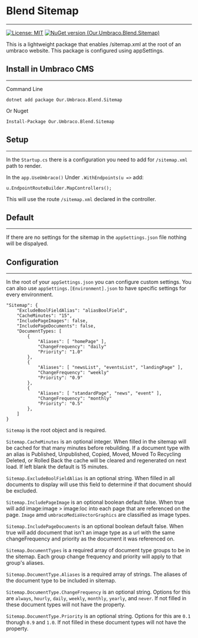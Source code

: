# Blend Sitemap
-----

[![License: MIT](https://img.shields.io/badge/License-MIT-yellow.svg)](https://opensource.org/licenses/MIT)
[![NuGet version (Our.Umbraco.Blend.Sitemap)](https://img.shields.io/nuget/v/Our.Umbraco.Blend.Sitemap.svg?style=flat-square)](https://www.nuget.org/packages/Our.Umbraco.Blend.Sitemap/)

This is a lightweight package that enables /sitemap.xml at the root of an umbraco website. This package is configured using appSettings.

## Install in Umbraco CMS
---
Command Line
```
dotnet add package Our.Umbraco.Blend.Sitemap
```

Or Nuget
```
Install-Package Our.Umbraco.Blend.Sitemap
```

## Setup
---
In the `Startup.cs` there is a configuration you need to add for `/sitemap.xml` path to render.

In the `app.UseUmbraco()` Under `.WithEndpoints(u =>` add:
```
u.EndpointRouteBuilder.MapControllers();
```
This will use the route `/sitemap.xml` declared in the controller.

## Default
---
If there are no settings for the sitemap in the `appSettings.json` file nothing will be dispalyed.

## Configuration
---
In the root of your `appSettings.json` you can configure custom settings. You can also use `appSettings.[Environment].json` to have specific settings for every environment.
```
"Sitemap": {
    "ExcludeBoolFieldAlias": "aliasBoolField",
    "CacheMinutes": "15",
    "IncludePageImages": false,
    "IncludePageDocuments": false,
    "DocumentTypes: [
        {
            "Aliases": [ "homePage" ],
            "ChangeFrequency": "daily"
            "Priority": "1.0"
        },
        {
            "Aliases": [ "newsList", "eventsList", "landingPage" ],
            "ChangeFrequency": "weekly"
            "Priority": "0.9"
        },
        {
            "Aliases": [ "standardPage", "news", "event" ],
            "ChangeFrequency": "monthly"
            "Priority": "0.5"
        },
    ]
}
```

`Sitemap` is the root object and is required.

`Sitemap.CacheMinutes` is an optional integer. When filled in the sitemap will be cached for that many minutes before rebuilding. If a document type with an alias is Published, Unpublished, Copied, Moved, Moved To Recycling Deleted, or Rolled Back the cache will be cleared and regenerated on next load. If left blank the default is 15 minutes.

`Sitemap.ExcludeBoolFieldAlias` is an optional string. When filled in all documents to display will use this field to determine if that document should be excluded.

`Sitemap.IncludePageImage` is an optional boolean default false. When true will add image:image > image:loc into each page that are referenced on the page. `Image` amd `umbracoMediaVectorGraphics` are classified as image types.

`Sitemap.IncludePageDocuments` is an optional boolean default false. When true will add document that isn't an image type as a url with the same changeFrequency and priority as the document it was referenced on.

`Sitemap.DocumentTypes` is a required array of document type groups to be in the sitemap. Each group change frequency and priority will apply to that group's aliases.

`Sitemap.DocumentType.Aliases` is a required array of strings. The aliases of the document type to be included in sitemap.

`Sitemap.DocumentType.ChangeFrequency` is an optional string. Options for this are `always`, `hourly`, `daily`, `weekly`, `monthly`, `yearly`, and `never`. If not filled in these document types will not have the property.

`Sitemap.DocumentType.Priority` is an optional string. Options for this are `0.1` thorugh `0.9` and `1.0`. If not filled in these document types will not have the property.